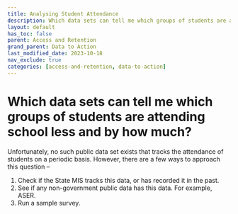 ```yaml
---
title: Analysing Student Attendance
description: Which data sets can tell me which groups of students are attending school less and by how much?
layout: default
has_toc: false
parent: Access and Retention
grand_parent: Data to Action
last_modified_date: 2023-10-18
nav_exclude: true
categories: [access-and-retention, data-to-action]
---
```


# Which data sets can tell me which groups of students are attending school less and by how much?

Unfortunately, no such public data set exists that tracks the attendance of students on a periodic basis. However, there are a few ways to approach this question –
1. Check if the State MIS tracks this data, or has recorded it in the past.
2. See if any non-government public data has this data. For example, ASER.
3. Run a sample survey.